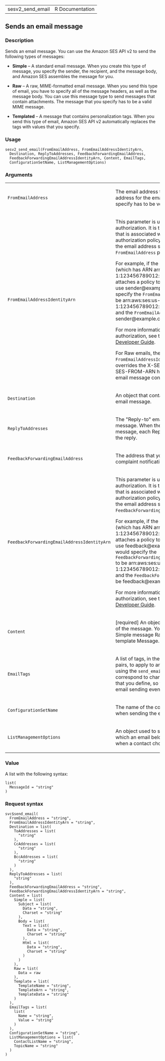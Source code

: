 <table style="width: 100%;">
<tbody>
<tr class="odd">
<td>sesv2_send_email</td>
<td style="text-align: right;">R Documentation</td>
</tr>
</tbody>
</table>

## Sends an email message

### Description

Sends an email message. You can use the Amazon SES API v2 to send the
following types of messages:

-   **Simple** – A standard email message. When you create this type of
    message, you specify the sender, the recipient, and the message
    body, and Amazon SES assembles the message for you.

-   **Raw** – A raw, MIME-formatted email message. When you send this
    type of email, you have to specify all of the message headers, as
    well as the message body. You can use this message type to send
    messages that contain attachments. The message that you specify has
    to be a valid MIME message.

-   **Templated** – A message that contains personalization tags. When
    you send this type of email, Amazon SES API v2 automatically
    replaces the tags with values that you specify.

### Usage

    sesv2_send_email(FromEmailAddress, FromEmailAddressIdentityArn,
      Destination, ReplyToAddresses, FeedbackForwardingEmailAddress,
      FeedbackForwardingEmailAddressIdentityArn, Content, EmailTags,
      ConfigurationSetName, ListManagementOptions)

### Arguments

<table>
<colgroup>
<col style="width: 35%" />
<col style="width: 65%" />
</colgroup>
<tbody>
<tr class="odd">
<td><code
id="sesv2_send_email_:_FromEmailAddress">FromEmailAddress</code></td>
<td><p>The email address to use as the "From" address for the email. The
address that you specify has to be verified.</p></td>
</tr>
<tr class="even">
<td><code
id="sesv2_send_email_:_FromEmailAddressIdentityArn">FromEmailAddressIdentityArn</code></td>
<td><p>This parameter is used only for sending authorization. It is the
ARN of the identity that is associated with the sending authorization
policy that permits you to use the email address specified in the
<code>FromEmailAddress</code> parameter.</p>
<p>For example, if the owner of example.com (which has ARN
arn:aws:ses:us-east-1:123456789012:identity/example.com) attaches a
policy to it that authorizes you to use sender@example.com, then you
would specify the <code>FromEmailAddressIdentityArn</code> to be
arn:aws:ses:us-east-1:123456789012:identity/example.com, and the
<code>FromEmailAddress</code> to be sender@example.com.</p>
<p>For more information about sending authorization, see the <a
href="https://docs.aws.amazon.com/ses/latest/dg/sending-authorization.html">Amazon
SES Developer Guide</a>.</p>
<p>For Raw emails, the <code>FromEmailAddressIdentityArn</code> value
overrides the X-SES-SOURCE-ARN and X-SES-FROM-ARN headers specified in
raw email message content.</p></td>
</tr>
<tr class="odd">
<td><code id="sesv2_send_email_:_Destination">Destination</code></td>
<td><p>An object that contains the recipients of the email
message.</p></td>
</tr>
<tr class="even">
<td><code
id="sesv2_send_email_:_ReplyToAddresses">ReplyToAddresses</code></td>
<td><p>The "Reply-to" email addresses for the message. When the
recipient replies to the message, each Reply-to address receives the
reply.</p></td>
</tr>
<tr class="odd">
<td><code
id="sesv2_send_email_:_FeedbackForwardingEmailAddress">FeedbackForwardingEmailAddress</code></td>
<td><p>The address that you want bounce and complaint notifications to
be sent to.</p></td>
</tr>
<tr class="even">
<td><code
id="sesv2_send_email_:_FeedbackForwardingEmailAddressIdentityArn">FeedbackForwardingEmailAddressIdentityArn</code></td>
<td><p>This parameter is used only for sending authorization. It is the
ARN of the identity that is associated with the sending authorization
policy that permits you to use the email address specified in the
<code>FeedbackForwardingEmailAddress</code> parameter.</p>
<p>For example, if the owner of example.com (which has ARN
arn:aws:ses:us-east-1:123456789012:identity/example.com) attaches a
policy to it that authorizes you to use feedback@example.com, then you
would specify the <code>FeedbackForwardingEmailAddressIdentityArn</code>
to be arn:aws:ses:us-east-1:123456789012:identity/example.com, and the
<code>FeedbackForwardingEmailAddress</code> to be
feedback@example.com.</p>
<p>For more information about sending authorization, see the <a
href="https://docs.aws.amazon.com/ses/latest/dg/sending-authorization.html">Amazon
SES Developer Guide</a>.</p></td>
</tr>
<tr class="odd">
<td><code id="sesv2_send_email_:_Content">Content</code></td>
<td><p>[required] An object that contains the body of the message. You
can send either a Simple message Raw message or a template
Message.</p></td>
</tr>
<tr class="even">
<td><code id="sesv2_send_email_:_EmailTags">EmailTags</code></td>
<td><p>A list of tags, in the form of name/value pairs, to apply to an
email that you send using the <code>send_email</code> operation. Tags
correspond to characteristics of the email that you define, so that you
can publish email sending events.</p></td>
</tr>
<tr class="odd">
<td><code
id="sesv2_send_email_:_ConfigurationSetName">ConfigurationSetName</code></td>
<td><p>The name of the configuration set to use when sending the
email.</p></td>
</tr>
<tr class="even">
<td><code
id="sesv2_send_email_:_ListManagementOptions">ListManagementOptions</code></td>
<td><p>An object used to specify a list or topic to which an email
belongs, which will be used when a contact chooses to
unsubscribe.</p></td>
</tr>
</tbody>
</table>

### Value

A list with the following syntax:

    list(
      MessageId = "string"
    )

### Request syntax

    svc$send_email(
      FromEmailAddress = "string",
      FromEmailAddressIdentityArn = "string",
      Destination = list(
        ToAddresses = list(
          "string"
        ),
        CcAddresses = list(
          "string"
        ),
        BccAddresses = list(
          "string"
        )
      ),
      ReplyToAddresses = list(
        "string"
      ),
      FeedbackForwardingEmailAddress = "string",
      FeedbackForwardingEmailAddressIdentityArn = "string",
      Content = list(
        Simple = list(
          Subject = list(
            Data = "string",
            Charset = "string"
          ),
          Body = list(
            Text = list(
              Data = "string",
              Charset = "string"
            ),
            Html = list(
              Data = "string",
              Charset = "string"
            )
          )
        ),
        Raw = list(
          Data = raw
        ),
        Template = list(
          TemplateName = "string",
          TemplateArn = "string",
          TemplateData = "string"
        )
      ),
      EmailTags = list(
        list(
          Name = "string",
          Value = "string"
        )
      ),
      ConfigurationSetName = "string",
      ListManagementOptions = list(
        ContactListName = "string",
        TopicName = "string"
      )
    )
